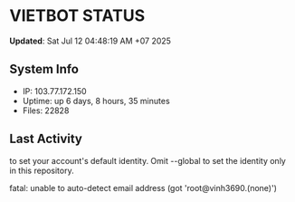 # VIETBOT STATUS
**Updated**: Sat Jul 12 04:48:19 AM +07 2025

## System Info
- IP: 103.77.172.150
- Uptime: up 6 days, 8 hours, 35 minutes
- Files: 22828

## Last Activity

to set your account's default identity.
Omit --global to set the identity only in this repository.

fatal: unable to auto-detect email address (got 'root@vinh3690.(none)')

